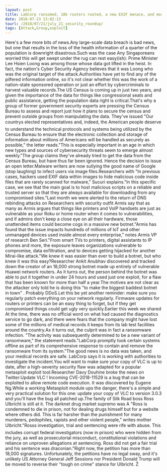 ```yaml
---
layout: post
title: LabCorp ransomed, 18k routers rooted, a new EXIF menace, and more
date: 2018-07-23 13:02:13
tourl: /2018/07/21/july_21_security_roundup/
tags: [Attack,Group,exploit]
---
```

Here's a few more bits of news.Any large-scale data breach is bad news, but one that results in the loss of the health information of a quarter of the population is downright disastrous.Such was the case Any Singaporeans worried this will get swept under the rug can rest easy(ish): Prime Minister Lee Hsien Loong was among those whose data got lifted in the heist. In fact, the nation's Cyber Security Agency believes that it was Loong who was the original target of the attack.Authorities have yet to find any of the pilfered information online, so it's not clear whether this was the work of a nation-state sponsored operation or just an effort by cybercriminals to harvest valuable records.The US Census is coming up in just two years, and given the importance of the data for things like congressional seats and public assistance, getting the population data right is critical.That's why a group of former government security experts are pressing the Census Bureau to assess and report just how it plans to secure the census and prevent outside groups from manipulating the data. They've issued "Our countrys elected representatives and, indeed, the American people deserve to understand the technical protocols and systems being utilized by the Census Bureau to ensure that the electronic collection and storage of information about millions of Americans will be handled as securely as possible," the letter reads."This is especially important in an age in which new types and sources of cybersecurity threats seem to emerge almost weekly."The group claims they've already tried to get the data from the Census Bureau, but have thus far been ignored. Hence the decision to issue an open letter.Malware writers are now sullying the good name of Google (stop laughing) to infect users via image files.Researchers with "In previous cases, hackers used EXIF data within images to hide malicious code inside files that are rarely scanned for malware," Sucuri explains."In this specific case, we see that the main goal is to host malicious scripts on a reliable and trusted server so that they are always available for downloading from any compromised sites."Last month we were alerted to the return of DNS rebinding attacks on Researchers with security outfit Armis say that as many as Armis argues that things like printers and VoIP handsets are just as vulnerable as your Roku or home router when it comes to vulnerabilities, and if admins don't keep a close eye on all their hardware, those unattended items could become cogs in a massive new botnet."Armis has found that the issue impacts hundreds of millions of IoT and other unmanaged devices used inside almost every enterprise," notes Armis VP of research Ben Seri."From smart TVs to printers, digital assistants to IP phones and more, the exposure leaves organizations vulnerable to compromise, data exfiltration, and to devices getting hijacked for another Mirai-like attack."We knew it was easier than ever to build a botnet, but who knew it was this easy?Researcher Ankit Anubhav discovered and tracked down the creator of an 18,000 strong botnet made up entirely of vulnerable Huawei network routers. As it turns out, the person behind the botnet was able to put it together in under 24 hours and used just one exploit, for a flaw that has been known for more than half a year.The motives are not clear as the attacker only told he is doing this "to make the biggest baddest botnet in town" . Probably DDoS.Let this be yet another reminder: make sure you regularly patch everything on your network regularly. Firmware updates for routers or printers can be an easy thing to forget, but if they get compromised things could get ugly very quickly.Earlier this week we shared At the time, there was no official word on what had caused the diagnostics service to go dark, and there were fears that the company might have lost some of the millions of medical records it keeps from its lab test facilities around the country.As it turns out, the culprit was in fact a ransomware infection. "The activity was subsequently determined to be a new variant of ransomware," the statement reads."LabCorp promptly took certain systems offline as part of its comprehensive response to contain and remove the ransomware from its system."The good news is no data was taken, and your medical records are safe. LabCorp says it is working with authorities to investigate the incident.You will want to make sure your copy of VLC is up to date, after a high-severity security flaw was adapted for a popular metasploit exploit tool.Researcher Davy Douhine broke the news on Twitter:Update VLC ! Incoming CVE-2018-11529 is a bug that can be exploited to allow remote code execution. It was discovered by Eugene Ng.While a working Metasploit module ups the danger, there's a simple and very practical solution for this one: update your copy of VLC to version 3.0.3 and you'll have the bug all patched up.The family of Silk Road boss Ross Ulbricht is still at it. The darknet drug market supremo was A "Ross is condemned to die in prison, not for dealing drugs himself but for a website where others did. This is far harsher than the punishment for many murderers, pedophiles, rapists and other violent people," writes mother Ulbricht."Rosss investigation, trial and sentencing were rife with abuse. This includes corrupt federal investigators (now in prison) who were hidden from the jury, as well as prosecutorial misconduct, constitutional violations and reliance on unproven allegations at sentencing. Ross did not get a fair trial and his sentence was draconian."Right now, the petition has more than 18,000 signatures. Unfortunately, the petitions have no legal sway, and it's unlikely US Attorney General Jeff Sessions nor President Donald Trump will be moved to reverse their "tough on crime" stance for Ulbricht. Ž